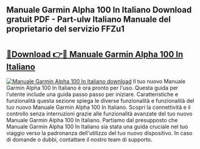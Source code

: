 ## Manuale Garmin Alpha 100 In Italiano Download gratuit PDF - Part-ulw Italiano Manuale del proprietario del servizio FFZu1

# <h2><a href="http://dfgsawo.blite.top/?on=Manuale+Garmin+Alpha+100+In+Italiano">🔗Download 👉🔴 Manuale Garmin Alpha 100 In Italiano</a></h2>

[![Manuale Garmin Alpha 100 In Italiano download](https://i.imgur.com/lujVjoI.png)](http://dfgsawo.blite.top/?on=Manuale+Garmin+Alpha+100+In+Italiano)
Il tuo nuovo Manuale Garmin Alpha 100 In Italiano è ora pronto per l'uso. Questa guida per l'utente include una guida passo passo per iniziare. Caratteristiche e funzionalità questa sezione spiega le diverse funzionalità e funzionalità del tuo nuovo Manuale Garmin Alpha 100 In Italiano. Scopri la connettività e il controllo senza interruzioni grazie alle funzionalità avanzate del tuo nuovo Manuale Garmin Alpha 100 In Italiano. Partiamo dal presupposto che Manuale Garmin Alpha 100 In Italiano sia stata una guida cruciale nel tuo viaggio verso la padronanza dell'utilizzo del tuo nuovo dispositivo. In caso di domande o dubbi, contattare il nostro team di supporto.
